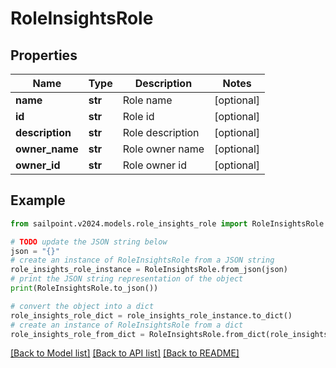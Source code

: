 # RoleInsightsRole


## Properties

Name | Type | Description | Notes
------------ | ------------- | ------------- | -------------
**name** | **str** | Role name | [optional] 
**id** | **str** | Role id | [optional] 
**description** | **str** | Role description | [optional] 
**owner_name** | **str** | Role owner name | [optional] 
**owner_id** | **str** | Role owner id | [optional] 

## Example

```python
from sailpoint.v2024.models.role_insights_role import RoleInsightsRole

# TODO update the JSON string below
json = "{}"
# create an instance of RoleInsightsRole from a JSON string
role_insights_role_instance = RoleInsightsRole.from_json(json)
# print the JSON string representation of the object
print(RoleInsightsRole.to_json())

# convert the object into a dict
role_insights_role_dict = role_insights_role_instance.to_dict()
# create an instance of RoleInsightsRole from a dict
role_insights_role_from_dict = RoleInsightsRole.from_dict(role_insights_role_dict)
```
[[Back to Model list]](../README.md#documentation-for-models) [[Back to API list]](../README.md#documentation-for-api-endpoints) [[Back to README]](../README.md)


